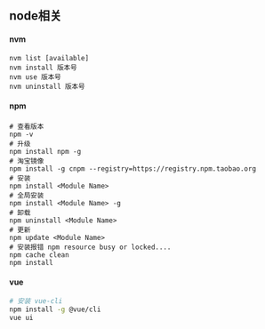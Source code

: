 ## node相关

#### nvm

```shell
nvm list [available]
nvm install 版本号
nvm use 版本号
nvm uninstall 版本号
```

#### npm

```shell
# 查看版本
npm -v
# 升级
npm install npm -g
# 淘宝镜像
npm install -g cnpm --registry=https://registry.npm.taobao.org
# 安装
npm install <Module Name>
# 全局安装
npm install <Module Name> -g
# 卸载 
npm uninstall <Module Name>
# 更新
npm update <Module Name>
# 安装报错 npm resource busy or locked....
npm cache clean
npm install
```

#### vue

```bash
# 安装 vue-cli
npm install -g @vue/cli
vue ui
```

